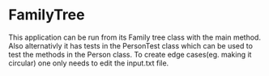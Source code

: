 # FamilyTree
This application can be run from its Family tree class with the main method.
Also alternativly it has tests in the PersonTest class which can be used to test the methods in the Person class.
To create edge cases(eg. making it circular) one only needs to edit the input.txt file.
